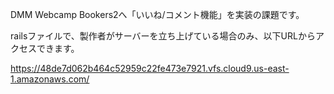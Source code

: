 DMM Webcamp Bookers2へ「いいね/コメント機能」を実装の課題です。

railsファイルで、製作者がサーバーを立ち上げている場合のみ、以下URLからアクセスできます。

https://48de7d062b464c52959c22fe473e7921.vfs.cloud9.us-east-1.amazonaws.com/